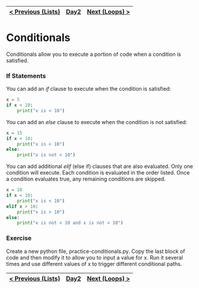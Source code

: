 |[< Previous (Lists)](Lists.md) | [Day2](../README.md)| [Next (Loops) >](Loops.md) |
|----|----|----|
# Conditionals

Conditionals allow you to execute a portion of code when a condition is satisfied.

### If Statements
You can add an *if* clause to execute when the condition is satisfied:

```python
x = 5
if x < 10:
    print("x is < 10")
```

You can add an *else* clause to execute when the condition is not satisfied:

```python
x = 15
if x < 10:
    print("x is < 10")
else:
    print("x is not < 10")
```

You can add additional *elif* (else if) clauses that are also evaluated. Only one condition 
will execute. Each condition is evaluated in the order listed. Once a condition evaluates
true, any remaining conditions are skipped.

```python
x = 10
if x < 10:
    print("x is < 10")
elif x > 10:
    print("x is > 10") 
else:
    print("x is not < 10 and x is not > 10")
```

### Exercise

Create a new python file, practice-conditionals.py. Copy the last block of code and then modify it to allow you to input a value for x. Run it several times and use different values of x to trigger different conditional paths.


|[< Previous (Lists)](Lists.md) | [Day2](../README.md)| [Next (Loops) >](Loops.md) |
|----|----|----|